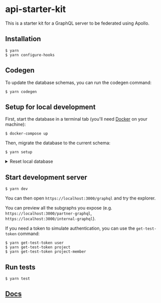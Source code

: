 # api-starter-kit

This is a starter kit for a GraphQL server to be federated using Apollo.

## Installation

```console
$ yarn
$ yarn configure-hooks
```

## Codegen

To update the database schemas, you can run the codegen command:

```console
$ yarn codegen
```

## Setup for local development

First, start the database in a terminal tab (you'll need [Docker](https://www.docker.com) on your machine):

```console
$ docker-compose up
```

Then, migrate the database to the current schema:

```console
$ yarn setup
```

<details>
	<summary>Reset local database</summary>

You can reset your local database using the following command (careful, this is destructive).

```console
$ yarn reset
```

</details>

## Start development server

```console
$ yarn dev
```

You can then open `https://localhost:3000/graphql` and try the explorer.

You can preview all the subgraphs you expose (e.g. `https://localhost:3000/partner-graphql`, `https://localhost:3000/internal-graphql`).

If you need a token to simulate authentication, you can use the `get-test-token` command:

```console
$ yarn get-test-token user
$ yarn get-test-token project
$ yarn get-test-token project-member
```

## Run tests

```console
$ yarn test
```

## [Docs](./docs/)
